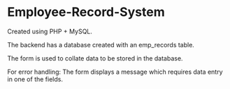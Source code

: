 # Employee-Record-System

Created using PHP + MySQL.

The backend has a database created with an emp_records table.

The form is used to collate data to be stored in the database.

For error handling: The form displays a message which requires
data entry in one of the fields. 
